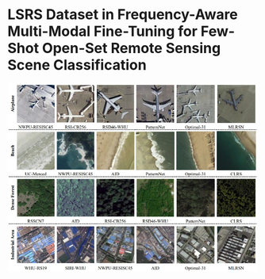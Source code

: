 # LSRS Dataset in Frequency-Aware Multi-Modal Fine-Tuning for Few-Shot Open-Set Remote Sensing Scene Classification
![这里随便写文字](https://github.com/nice7875/LSRS/blob/main/LSRS.jpg)

